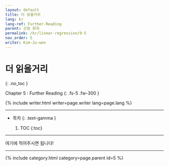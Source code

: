 ```yaml
---
layout: default
title: 더 읽을거리
lang: kr
lang-ref: Further-Reading
parent: 선형 회귀
permalink: /kr/linear-regression/9-5
nav_order: 5
writer: Kim-Ju-won
---
```


# 더 읽을거리
{: .no_toc }


Chapter 5 : Further Reading
{: .fs-5 .fw-300 }


{% include writer.html writer=page.writer lang=page.lang %}

---

- 목차
    {: .text-gamma }

    1. TOC
    {:toc}

---
여기에 적어주시면 됩니다!

---

{% include category.html category=page.parent id=5 %}